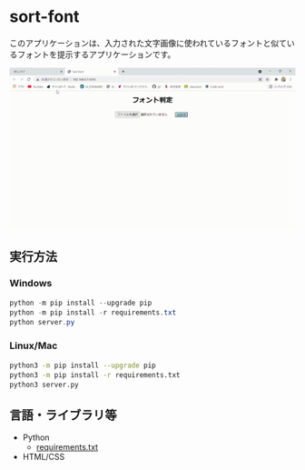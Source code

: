 # sort-font
このアプリケーションは、入力された文字画像に使われているフォントと似ているフォントを提示するアプリケーションです。

![demo.gif](./assets/demo.gif)

## 実行方法
### Windows
```powershell
python -m pip install --upgrade pip
python -m pip install -r requirements.txt
python server.py
```
### Linux/Mac
```bash
python3 -m pip install --upgrade pip
python3 -m pip install -r requirements.txt
python3 server.py
```

## 言語・ライブラリ等
- Python
  - [requirements.txt](./requirements.txt)
- HTML/CSS
